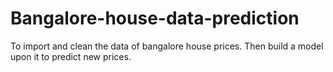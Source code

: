 # Bangalore-house-data-prediction
To import and clean the data of bangalore house prices. Then build a model upon it to predict new prices.
